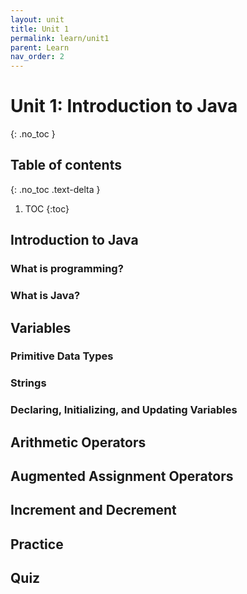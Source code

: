 ```yaml
---
layout: unit
title: Unit 1
permalink: learn/unit1
parent: Learn
nav_order: 2
---
```


# Unit 1: Introduction to Java
{: .no_toc }

## Table of contents
{: .no_toc .text-delta }

1. TOC
{:toc}

## Introduction to Java
### What is programming?
### What is Java?

## Variables
### Primitive Data Types
### Strings
### Declaring, Initializing, and Updating Variables

## Arithmetic Operators

## Augmented Assignment Operators

## Increment and Decrement

## Practice

## Quiz

